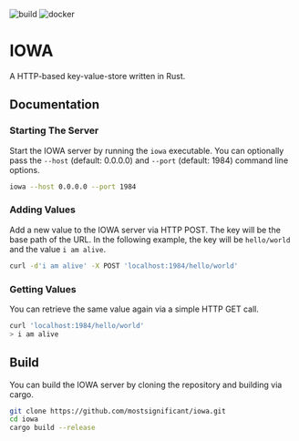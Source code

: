![build](https://github.com/mostsignificant/iowa/actions/workflows/build.yml/badge.svg)
![docker](https://github.com/mostsignificant/iowa/actions/workflows/docker.yml/badge.svg)

# IOWA

A HTTP-based key-value-store written in Rust.

## Documentation

### Starting The Server

Start the IOWA server by running the ```iowa``` executable. You can optionally pass the ```--host``` (default: 0.0.0.0) and ```--port``` (default: 1984) command line options.

```sh
iowa --host 0.0.0.0 --port 1984
```

### Adding Values

Add a new value to the IOWA server via HTTP POST. The key will be the base path of the URL. In the following example, the key will be ```hello/world``` and the value ```i am alive```.

```sh
curl -d'i am alive' -X POST 'localhost:1984/hello/world'
```

### Getting Values

You can retrieve the same value again via a simple HTTP GET call.

```sh
curl 'localhost:1984/hello/world'
> i am alive
```

## Build

You can build the IOWA server by cloning the repository and building via cargo.

```sh
git clone https://github.com/mostsignificant/iowa.git
cd iowa
cargo build --release
```
